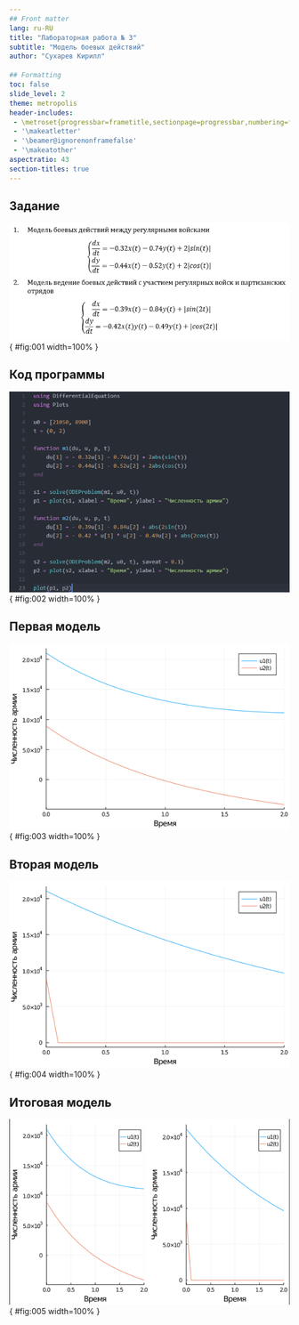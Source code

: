 ```yaml
---
## Front matter
lang: ru-RU
title: "Лабораторная работа № 3"
subtitle: "Модель боевых действий"
author: "Сухарев Кирилл"

## Formatting
toc: false
slide_level: 2
theme: metropolis
header-includes: 
 - \metroset{progressbar=frametitle,sectionpage=progressbar,numbering=fraction}
 - '\makeatletter'
 - '\beamer@ignorenonframefalse'
 - '\makeatother'
aspectratio: 43
section-titles: true
---
```


## Задание

![](images/presentation/img1.png){ #fig:001 width=100% }

## Код программы

![](images/presentation/img2.png){ #fig:002 width=100% }

## Первая модель

![](images/presentation/img3.png){ #fig:003 width=100% }

## Вторая модель

![](images/presentation/img4.png){ #fig:004 width=100% }

## Итоговая модель 

![](images/presentation/img5.png){ #fig:005 width=100% }